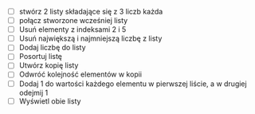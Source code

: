 
 - [ ] stwórz 2 listy składające się z 3 liczb każda
 - [ ] połącz stworzone wcześniej listy
 - [ ] Usuń elementy z indeksami 2 i 5
 - [ ] Usuń największą i najmniejszą liczbę z listy
 - [ ] Dodaj liczbę do listy
 - [ ] Posortuj listę
 - [ ] Utwórz kopię listy
 - [ ] Odwróć kolejność elementów w kopii
 - [ ] Dodaj 1 do wartości każdego elementu w pierwszej liście, a w drugiej odejmij 1
 - [ ] Wyświetl obie listy
